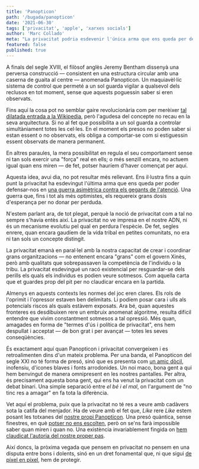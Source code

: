 ```yaml
---
title: 'Panopticon'
path: '/bugada/panopticon'
date: '2021-06-30'
tags: ['privacitat', 'apple', 'xarxes socials']
author: 'Marc Collado'
meta: "La privacitat podria esdevenir l'única arma que ens queda per defensar-nos en una guerra asimètrica contra els gegants de l'atenció."
featured: false
published: true
---
```


A finals del segle XVIII, el filòsof anglès Jeremy Bentham dissenyà una perversa construcció — consistent en una estructura circular amb una caserna de guaita al centre — anomenada Panopticon. Un maquiavèl·lic sistema de control que permeté a un sol guarda vigilar a qualsevol dels reclusos en tot moment, sense que aquests poguessin saber si eren observats.

Fins aquí la cosa pot no semblar gaire revolucionària com per merèixer [tal dilatada entrada a la Wikipedia](https://en.wikipedia.org/wiki/Panopticon), però l'agudesa del concepte no recau en la seva arquitectura. Si no al fet que possibilita a un sol guarda a controlar simultàniament totes les cel·les. En el moment els presos no poden saber si estan essent o no observats, els obliga a comportar-se com si estiguessin essent observats de manera permanent.

En altres paraules, la mera possibilitat en regula el seu comportament sense ni tan sols exercir una "força" real en ells; o més senzill encara, no actuem igual quan ens miren — de fet, potser hauríem d'haver començat per aquí.

Aquesta idea, avui dia, no pot resultar més rellevant. Ens il·lustra fins a quin punt la privacitat ha esdevingut l'última arma que ens queda per poder defensar-nos en [una guerra asimètrica contra els gegants de l'atenció](https://www.safareig.fm/bugada/stories-de-final-dubtos). Una guerra que, fins i tot als més optimistes, els requereix grans dosis d'esperança per no donar per perduda.

N'estem parlant ara, de tot plegat, perquè la noció de privacitat com a tal no sempre s'havia entès així. La privacitat no ve impresa en el nostre ADN, ni és un mecanisme evolutiu pel qual en perdura l'espècie. De fet, segles enrere, quan encara gaudíem de la vida tribal en petites comunitats, no era ni tan sols un concepte distingit.

La privacitat emanà en paral·lel amb la nostra capacitat de crear i coordinar grans organitzacions — no entenent encara "grans" com el govern Xinès, però amb qualitats que sobrepassaven la competència de l'individu o la tribu. La privacitat esdevingué un racó existencial per resguardar-se dels perills els quals els individus es podien veure sotmesos. Com aquella carta que et guardes prop del pit per no claudicar encara en la partida.

Almenys en aquests contexts les normes del joc eren clares. Els rols de l'oprimit i l'opressor estaven ben delimitats. Li podíem posar cara i ulls als potencials riscos als quals estàvem exposats. Ara bé, quan aquestes fronteres es desdibuixen rere un embruix anomenat algoritme, resulta difícil entendre que vivim constantment sotmesos a tal opressió. Més quan, amagades en forma de "termes d'ús i política de privacitat", ens hem despullat i acceptat — de bon grat i per avançat — totes les seves conseqüències.

És exactament aquí quan Panopticon i privacitat convergeixen i es retroalimenten dins d'un mateix problema. Per una banda, el Panopticon del segle XXI no té forma de presó, sinó que es presenta com [un amic dòcil](https://rss.com/podcasts/safareig/193130), inofensiu, d'icones blaves i fonts arrodonides. Un noi maco, bona gent a qui hem benvingut de manera omnipresent en les nostres pantalles. Per altra, és precisament aquesta bona gent, qui ens ha venut la privacitat com un debat binari. Una simple separació entre _el bé i el mal_, on l'argument de "no tinc res a amagar" en fa tota la diferència.

Vet aquí el problema, puix que la privacitat no té res a veure amb cadàvers sota la catifa del menjador. Ha de veure amb el fet que, _Like_ rere _Like_ estem posant les totxanes del [nostre propi Panopticon](https://www.safareig.fm/bugada/anuncis-al-metavers). Una presó quàntica, sense finestres, en què [potser no ens escolten](https://www.safareig.fm/bugada/no-ens-escolten), però on se'ns farà impossible saber quan miren i quan no. Una existència invariablement fingida on [hem claudicat l'autoria del nostre proper pas](https://www.safareig.fm/bugada/gerro-trencat).

Així doncs, la pròxima vegada que pensem en privacitat no pensem en una disputa entre bons i dolents, sinó en un dret fonamental que, ni que sigui [de píxel en píxel](https://rss.com/podcasts/safareig/225425), hem de protegir.
